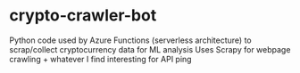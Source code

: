 # crypto-crawler-bot
Python code used by Azure Functions (serverless architecture) to scrap/collect cryptocurrency data for ML analysis
Uses Scrapy for webpage crawling + whatever I find interesting for API ping
